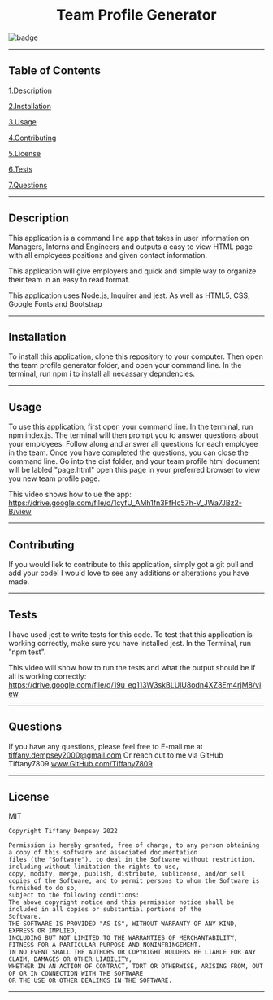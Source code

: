 <h1 align="center">Team Profile Generator</h1>
  
  ![badge](https://img.shields.io/badge/license-MIT-brightgreen)
  ***

  ## Table of Contents

  <a href="#description">1.Description </a>

  <a href="#install">2.Installation </a>

  <a href="#use">3.Usage </a>

  <a href="#contribute">4.Contributing </a>

  <a href="#license">5.License </a> 

  <a href="#test">6.Tests </a>

  <a href="#questions">7.Questions </a>
  ***


  <h2 id="describe">Description</h2>

  This application is a command line app that takes in user information on Managers, Interns and Engineers and outputs a easy to view HTML page with all employees positions and given contact information.

  This application will give employers and quick and simple way to organize their team in an easy to read format.

  This application uses Node.js, Inquirer and jest. As well as HTML5, CSS, Google Fonts and Bootstrap

  
  ***

  <h2 id="install">Installation</h2>
  To install this application, clone this repository to your computer.
  Then open the team profile generator folder, and open your command line.
  In the terminal, run npm i to install all necassary depndencies.

  
  ***

  <h2 id="use">Usage</h2>

  To use this application, first open your command line.
  In the terminal, run npm index.js.
  The terminal will then prompt you to answer questions about your employees.
  Follow along and answer all questions for each employee in the team. 
  Once you have completed the questions, you can close the command line.
  Go into the dist folder, and your team profile html document will be labled "page.html"
  open this page in your preferred browser to view you new team profile page.
  
  This video shows how to ue the app:
  https://drive.google.com/file/d/1cyfU_AMh1fn3FfHc57h-V_JWa7JBz2-B/view

  
  ***
      
  <h2 id="contribute">Contributing</h2>

  If you would liek to contribute to this application, simply got a git pull and add your code! I would love to see any additions or alterations you have made.
  ***

  <h2 id="test"> Tests </h2>
  I have used jest to write tests for this code.
  To test that this application is working correctly, make sure you have installed jest.
  In the Terminal, run "npm test".
  
  This video will show how to run the tests and what the output should be if all is working correctly:
  https://drive.google.com/file/d/19u_eg113W3skBLUlU8odn4XZ8Em4rjM8/view

  ***


  <h2 id="questions">Questions</h2>

  If you have any questions, please feel free to E-mail me at tiffany.dempsey2000@gmail.com
  Or reach out to me via GitHub
  Tiffany7809
  www.GitHub.com/Tiffany7809

  ***


  <h2 id="license">License</h2>
  MIT
  
    Copyright Tiffany Dempsey 2022

    Permission is hereby granted, free of charge, to any person obtaining a copy of this software and associated documentation 
    files (the "Software"), to deal in the Software without restriction, including without limitation the rights to use, 
    copy, modify, merge, publish, distribute, sublicense, and/or sell copies of the Software, and to permit persons to whom the Software is furnished to do so, 
    subject to the following conditions:
    The above copyright notice and this permission notice shall be included in all copies or substantial portions of the 
    Software.
    THE SOFTWARE IS PROVIDED "AS IS", WITHOUT WARRANTY OF ANY KIND, EXPRESS OR IMPLIED, 
    INCLUDING BUT NOT LIMITED TO THE WARRANTIES OF MERCHANTABILITY, FITNESS FOR A PARTICULAR PURPOSE AND NONINFRINGEMENT. 
    IN NO EVENT SHALL THE AUTHORS OR COPYRIGHT HOLDERS BE LIABLE FOR ANY CLAIM, DAMAGES OR OTHER LIABILITY, 
    WHETHER IN AN ACTION OF CONTRACT, TORT OR OTHERWISE, ARISING FROM, OUT OF OR IN CONNECTION WITH THE SOFTWARE 
    OR THE USE OR OTHER DEALINGS IN THE SOFTWARE.
    


  ***
  
